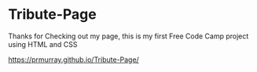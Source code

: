 # Tribute-Page

Thanks for Checking out my page, this is my first Free Code Camp project using HTML and CSS

https://prmurray.github.io/Tribute-Page/
